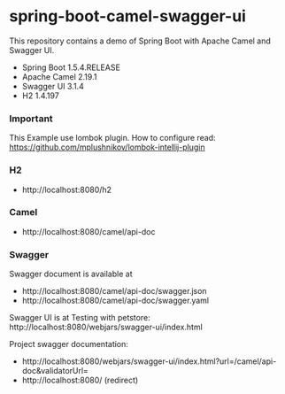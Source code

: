 # spring-boot-camel-swagger-ui

This repository contains a demo of Spring Boot with Apache Camel and Swagger UI.

* Spring Boot 1.5.4.RELEASE
* Apache Camel 2.19.1
* Swagger UI 3.1.4
* H2 1.4.197

### Important
This Example use lombok plugin. How to configure read: 
https://github.com/mplushnikov/lombok-intellij-plugin


### H2
- http://localhost:8080/h2

### Camel
- http://localhost:8080/camel/api-doc

### Swagger
Swagger document is available at
- http://localhost:8080/camel/api-doc/swagger.json
- http://localhost:8080/camel/api-doc/swagger.yaml

Swagger UI is at
Testing with petstore: http://localhost:8080/webjars/swagger-ui/index.html

Project swagger documentation:
- http://localhost:8080/webjars/swagger-ui/index.html?url=/camel/api-doc&validatorUrl=
- http://localhost:8080/ (redirect)